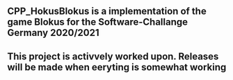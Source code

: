 ## CPP_HokusBlokus is a implementation of the game Blokus for the Software-Challange Germany 2020/2021

## This project is activvely worked upon. Releases will be made when eeryting is somewhat working